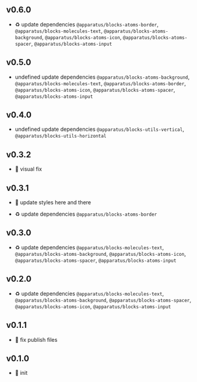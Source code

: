 ## v0.6.0

* ♻️ update dependencies `@apparatus/blocks-atoms-border`, `@apparatus/blocks-molecules-text`, `@apparatus/blocks-atoms-background`, `@apparatus/blocks-atoms-icon`, `@apparatus/blocks-atoms-spacer`, `@apparatus/blocks-atoms-input`

## v0.5.0

* undefined update dependencies `@apparatus/blocks-atoms-background`, `@apparatus/blocks-molecules-text`, `@apparatus/blocks-atoms-border`, `@apparatus/blocks-atoms-icon`, `@apparatus/blocks-atoms-spacer`, `@apparatus/blocks-atoms-input`

## v0.4.0

* undefined update dependencies `@apparatus/blocks-utils-vertical`, `@apparatus/blocks-utils-horizontal`

## v0.3.2

* 🐞 visual fix

## v0.3.1

* 🐞 update styles here and there

* ♻️ update dependencies `@apparatus/blocks-atoms-border`

## v0.3.0

* ♻️ update dependencies `@apparatus/blocks-molecules-text`, `@apparatus/blocks-atoms-background`, `@apparatus/blocks-atoms-icon`, `@apparatus/blocks-atoms-spacer`, `@apparatus/blocks-atoms-input`

## v0.2.0

* ♻️ update dependencies `@apparatus/blocks-molecules-text`, `@apparatus/blocks-atoms-background`, `@apparatus/blocks-atoms-spacer`, `@apparatus/blocks-atoms-icon`, `@apparatus/blocks-atoms-input`

## v0.1.1

* 🐞 fix publish files

## v0.1.0

* 🐣 init

